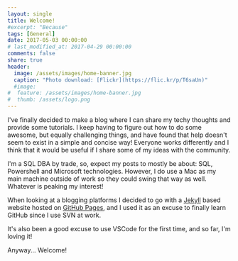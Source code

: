 ```yaml
---
layout: single
title: Welcome!
#excerpt: "Because"
tags: [General]
date: 2017-05-03 00:00:00
# last_modified_at: 2017-04-29 00:00:00
comments: false
share: true
header:
  image: /assets/images/home-banner.jpg
  caption: "Photo download: [Flickr](https://flic.kr/p/T6saUn)"
  #image:
#  feature: /assets/images/home-banner.jpg
#  thumb: /assets/logo.png
---
```

I've finally decided to make a blog where I can share my techy thoughts and provide some tutorials. I keep having to figure out how to do some awesome, but equally challenging things, and have found that help doesn't seem to exist in a simple and concise way! Everyone works differently and I think that it would be useful if I share some of my ideas with the community. 

I'm a SQL DBA by trade, so, expect my posts to mostly be about: SQL, Powershell and Microsoft technologies. However, I do use a Mac as my main machine outside of work so they could swing that way as well. Whatever is peaking my interest!

When looking at a blogging platforms I decided to go with a [Jekyll](https://jekyllrb.com/) based website hosted on [GitHub Pages](https://pages.github.com/), and I used it as an excuse to finally learn GitHub since I use SVN at work.

It's also been a good excuse to use VSCode for the first time, and so far, I'm loving it!

Anyway... Welcome! 
